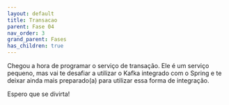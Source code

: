 ```yaml
---
layout: default
title: Transacao
parent: Fase 04
nav_order: 3
grand_parent: Fases
has_children: true
---
```


Chegou a hora de programar o serviço de transação. Ele é um serviço pequeno, mas vai te desafiar a utilizar o Kafka integrado com o Spring e te deixar ainda mais preparado(a) para utilizar essa forma de integração.

Espero que se divirta!